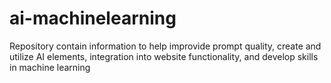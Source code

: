 # ai-machinelearning

Repository contain information to help improvide prompt quality, create and utilize AI elements, integration into website functionality, and develop skills in machine learning

